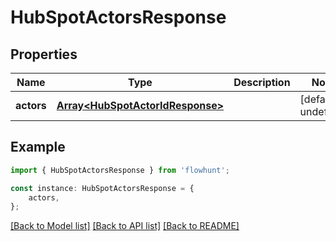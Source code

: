 # HubSpotActorsResponse


## Properties

Name | Type | Description | Notes
------------ | ------------- | ------------- | -------------
**actors** | [**Array&lt;HubSpotActorIdResponse&gt;**](HubSpotActorIdResponse.md) |  | [default to undefined]

## Example

```typescript
import { HubSpotActorsResponse } from 'flowhunt';

const instance: HubSpotActorsResponse = {
    actors,
};
```

[[Back to Model list]](../README.md#documentation-for-models) [[Back to API list]](../README.md#documentation-for-api-endpoints) [[Back to README]](../README.md)
